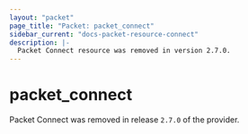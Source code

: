 ```yaml
---
layout: "packet"
page_title: "Packet: packet_connect"
sidebar_current: "docs-packet-resource-connect"
description: |-
  Packet Connect resource was removed in version 2.7.0.
---
```


# packet_connect

Packet Connect was removed in release `2.7.0` of the provider.
